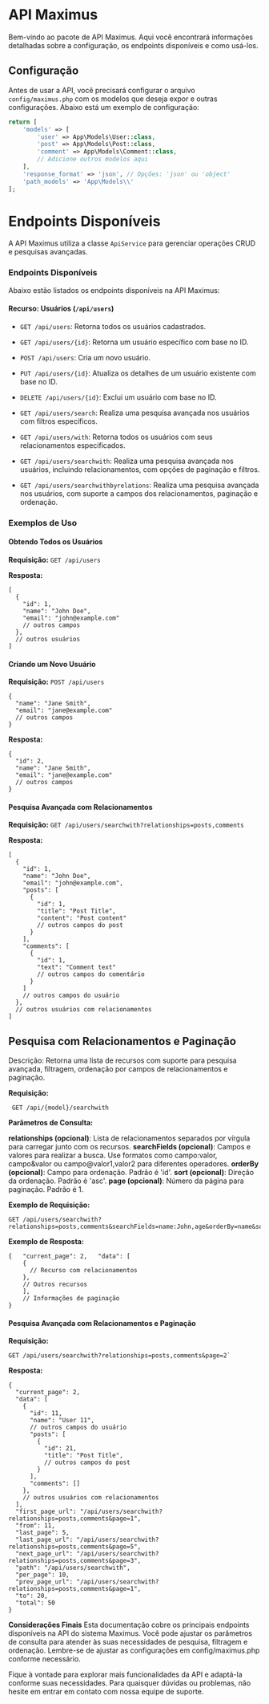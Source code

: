 # API Maximus

Bem-vindo ao pacote de API Maximus. Aqui você encontrará informações detalhadas sobre a configuração, os endpoints disponíveis e como usá-los.

## Configuração

Antes de usar a API, você precisará configurar o arquivo `config/maximus.php` com os modelos que deseja expor e outras configurações. Abaixo está um exemplo de configuração:

```php
return [
    'models' => [
        'user' => App\Models\User::class,
        'post' => App\Models\Post::class,
        'comment' => App\Models\Comment::class,
        // Adicione outros modelos aqui
    ],
    'response_format' => 'json', // Opções: 'json' ou 'object'
    'path_models' => 'App\Models\\'
];
```

# Endpoints Disponíveis

A API Maximus utiliza a classe `ApiService` para gerenciar operações CRUD e pesquisas avançadas.

### Endpoints Disponíveis

Abaixo estão listados os endpoints disponíveis na API Maximus:

#### Recurso: Usuários (`/api/users`)

-   `GET /api/users`: Retorna todos os usuários cadastrados.
    
-   `GET /api/users/{id}`: Retorna um usuário específico com base no ID.
    
-   `POST /api/users`: Cria um novo usuário.
    
-   `PUT /api/users/{id}`: Atualiza os detalhes de um usuário existente com base no ID.
    
-   `DELETE /api/users/{id}`: Exclui um usuário com base no ID.
    
-   `GET /api/users/search`: Realiza uma pesquisa avançada nos usuários com filtros específicos.
    
-   `GET /api/users/with`: Retorna todos os usuários com seus relacionamentos especificados.
    
-   `GET /api/users/searchwith`: Realiza uma pesquisa avançada nos usuários, incluindo relacionamentos, com opções de paginação e filtros.
    
-   `GET /api/users/searchwithbyrelations`: Realiza uma pesquisa avançada nos usuários, com suporte a campos dos relacionamentos, paginação e ordenação.
    

### Exemplos de Uso

#### Obtendo Todos os Usuários

**Requisição:** `GET /api/users`

**Resposta:**

    [
      {
        "id": 1,
        "name": "John Doe",
        "email": "john@example.com"
        // outros campos
      },
      // outros usuários
    ]

#### Criando um Novo Usuário

**Requisição:** `POST /api/users`

    {
      "name": "Jane Smith",
      "email": "jane@example.com"
      // outros campos
    }

**Resposta:**

    {
      "id": 2,
      "name": "Jane Smith",
      "email": "jane@example.com"
      // outros campos
    }


#### Pesquisa Avançada com Relacionamentos

**Requisição:** `GET /api/users/searchwith?relationships=posts,comments`

**Resposta:**

    [
      {
        "id": 1,
        "name": "John Doe",
        "email": "john@example.com",
        "posts": [
          {
            "id": 1,
            "title": "Post Title",
            "content": "Post content"
            // outros campos do post
          }
        ],
        "comments": [
          {
            "id": 1,
            "text": "Comment text"
            // outros campos do comentário
          }
        ]
        // outros campos do usuário
      },
      // outros usuários com relacionamentos
    ]


## Pesquisa com Relacionamentos e Paginação
Descrição: Retorna uma lista de recursos com suporte para pesquisa avançada, filtragem, ordenação por campos de relacionamentos e paginação.

**Requisição:**

     GET /api/{model}/searchwith

**Parâmetros de Consulta:**

**relationships (opcional)**: Lista de relacionamentos separados por vírgula para carregar junto com os recursos.
**searchFields (opcional)**: Campos e valores para realizar a busca. Use formatos como campo:valor, campo&valor ou campo@valor1,valor2 para diferentes operadores.
**orderBy (opcional)**: Campo para ordenação. Padrão é 'id'.
**sort (opcional)**: Direção da ordenação. Padrão é 'asc'.
**page (opcional)**: Número da página para paginação. Padrão é 1.

**Exemplo de Requisição:**


    GET /api/users/searchwith?relationships=posts,comments&searchFields=name:John,age&orderBy=name&sort=asc&page=2


**Exemplo de Resposta:**

    {   "current_page": 2,   "data": [
        {
          // Recurso com relacionamentos
        },
        // Outros recursos   
        ],
        // Informações de paginação 
    }


#### Pesquisa Avançada com Relacionamentos e Paginação

**Requisição:** 

    GET /api/users/searchwith?relationships=posts,comments&page=2`

**Resposta:**

    {
      "current_page": 2,
      "data": [
        {
          "id": 11,
          "name": "User 11",
          // outros campos do usuário
          "posts": [
            {
              "id": 21,
              "title": "Post Title",
              // outros campos do post
            }
          ],
          "comments": []
        },
        // outros usuários com relacionamentos
      ],
      "first_page_url": "/api/users/searchwith?relationships=posts,comments&page=1",
      "from": 11,
      "last_page": 5,
      "last_page_url": "/api/users/searchwith?relationships=posts,comments&page=5",
      "next_page_url": "/api/users/searchwith?relationships=posts,comments&page=3",
      "path": "/api/users/searchwith",
      "per_page": 10,
      "prev_page_url": "/api/users/searchwith?relationships=posts,comments&page=1",
      "to": 20,
      "total": 50
    }
    

**Considerações Finais**
    Esta documentação cobre os principais endpoints disponíveis na API do sistema Maximus. Você pode ajustar os parâmetros de consulta para atender às suas necessidades de pesquisa, filtragem e ordenação. Lembre-se de ajustar as configurações em config/maximus.php conforme necessário.

Fique à vontade para explorar mais funcionalidades da API e adaptá-la conforme suas necessidades. Para quaisquer dúvidas ou problemas, não hesite em entrar em contato com nossa equipe de suporte.


